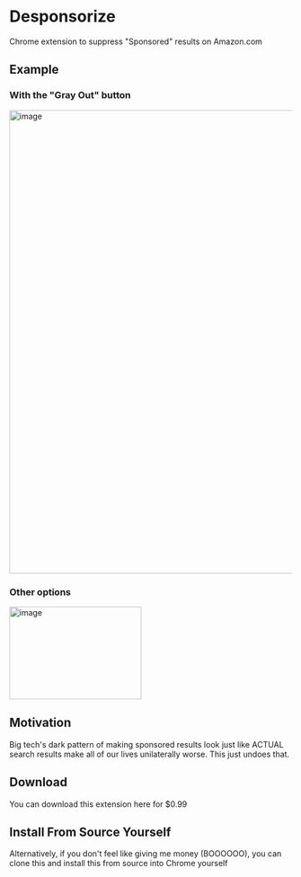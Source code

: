 # Desponsorize

Chrome extension to suppress "Sponsored" results on Amazon.com

## Example

### With the "Gray Out" button

<img width="916" height="825" alt="image" src="https://github.com/user-attachments/assets/b1bc0a62-b540-40e7-8f87-c02d5e7e8423" />

### Other options

<img width="235" height="165" alt="image" src="https://github.com/user-attachments/assets/a99d2023-3b83-40fa-8489-aee6329be131" />

## Motivation

Big tech's dark pattern of making sponsored results look just like ACTUAL search results make all of our lives unilaterally worse. This just undoes that.

## Download

You can download this extension here for $0.99 

## Install From Source Yourself

Alternatively, if you don't feel like giving me money (BOOOOOO), you can clone this and install this from source into Chrome yourself


